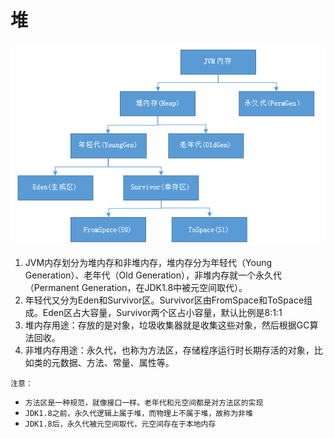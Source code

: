 # 堆

![24b82894484594fdd42be6f5bbf322a4](https://raw.githubusercontent.com/pickices/Typora/master/image/20210614201347.png)

1. JVM内存划分为堆内存和非堆内存，堆内存分为年轻代（Young Generation）、老年代（Old Generation），非堆内存就一个永久代（Permanent Generation，在JDK1.8中被元空间取代）。
2. 年轻代又分为Eden和Survivor区。Survivor区由FromSpace和ToSpace组成。Eden区占大容量，Survivor两个区占小容量，默认比例是8:1:1
3. 堆内存用途：存放的是对象，垃圾收集器就是收集这些对象，然后根据GC算法回收。
4. 非堆内存用途：永久代，也称为方法区，存储程序运行时长期存活的对象，比如类的元数据、方法、常量、属性等。

`注意：`

- `方法区是一种规范，就像接口一样。老年代和元空间都是对方法区的实现`
- `JDK1.8之前，永久代逻辑上属于堆，而物理上不属于堆，故称为非堆`
- `JDK1.8后，永久代被元空间取代，元空间存在于本地内存`

